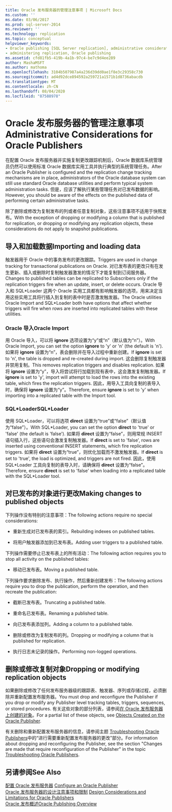 ```yaml
---
title: Oracle 发布服务器的管理注意事项 | Microsoft Docs
ms.custom: ''
ms.date: 03/06/2017
ms.prod: sql-server-2014
ms.reviewer: ''
ms.technology: replication
ms.topic: conceptual
helpviewer_keywords:
- Oracle publishing [SQL Server replication], administrative considerations
- administering replication, Oracle publishing
ms.assetid: cfd81fb5-419b-4a1b-97c4-be7c9d4ee289
author: MashaMSFT
ms.author: mathoma
ms.openlocfilehash: 3104b507987a4a236d39dd0ae1f8e3c29358c730
ms.sourcegitcommit: ad4d92dce894592a259721a1571b1d8736abacdb
ms.translationtype: MT
ms.contentlocale: zh-CN
ms.lasthandoff: 08/04/2020
ms.locfileid: "87588978"
---
```

# <a name="administrative-considerations-for-oracle-publishers"></a><span data-ttu-id="4c951-102">Oracle 发布服务器的管理注意事项</span><span class="sxs-lookup"><span data-stu-id="4c951-102">Administrative Considerations for Oracle Publishers</span></span>
  <span data-ttu-id="4c951-103">在配置 Oracle 发布服务器并实施复制更改跟踪机制后，Oracle 数据库系统管理员仍然可以使用标准 Oracle 数据库实用工具并执行典型的系统管理任务。</span><span class="sxs-lookup"><span data-stu-id="4c951-103">After an Oracle Publisher is configured and the replication change tracking mechanisms are in place, administrators of the Oracle database system can still use standard Oracle database utilities and perform typical system administration tasks.</span></span> <span data-ttu-id="4c951-104">但是，应该了解执行某些管理任务对已发布数据的影响。</span><span class="sxs-lookup"><span data-stu-id="4c951-104">However, you should be aware of the effects on the published data of performing certain administrative tasks.</span></span>  
  
 <span data-ttu-id="4c951-105">除了删除或修改为复制发布的列或者任意复制对象，这些注意事项不适用于快照发布。</span><span class="sxs-lookup"><span data-stu-id="4c951-105">With the exception of dropping or modifying a column that is published for replication, or dropping or modifying any replication objects, these considerations do not apply to snapshot publications.</span></span>  
  
## <a name="importing-and-loading-data"></a><span data-ttu-id="4c951-106">导入和加载数据</span><span class="sxs-lookup"><span data-stu-id="4c951-106">Importing and loading data</span></span>  
 <span data-ttu-id="4c951-107">触发器用于 Oracle 中的事务发布的更改跟踪。</span><span class="sxs-lookup"><span data-stu-id="4c951-107">Triggers are used in change tracking for transactional publications on Oracle.</span></span> <span data-ttu-id="4c951-108">对已发布表的更改只有在发生更新、插入或删除时复制触发器激发的情况下才能复制到订阅服务器。</span><span class="sxs-lookup"><span data-stu-id="4c951-108">Changes to published tables can be replicated to Subscribers only if the replication triggers fire when an update, insert, or delete occurs.</span></span> <span data-ttu-id="4c951-109">Oracle 导入和 SQL\*Loader 这两个 Oracle 实用工具都有影响触发器的选项，用来决定当用这些实用工具将行插入到复制的表中时是否激发触发器。</span><span class="sxs-lookup"><span data-stu-id="4c951-109">The Oracle utilities Oracle Import and SQL\*Loader both have options that affect whether triggers will fire when rows are inserted into replicated tables with these utilities.</span></span>  
  
### <a name="oracle-import"></a><span data-ttu-id="4c951-110">Oracle 导入</span><span class="sxs-lookup"><span data-stu-id="4c951-110">Oracle Import</span></span>  
 <span data-ttu-id="4c951-111">用 Oracle 导入，可以将 **ignore** 选项设置为“y”或“n”（默认值为“n”）。</span><span class="sxs-lookup"><span data-stu-id="4c951-111">With Oracle Import, you can set the option **ignore** to 'y' or 'n' (the default is 'n').</span></span> <span data-ttu-id="4c951-112">如果将 **ignore** 设置为“n”，表会删除并在导入过程中重新创建。</span><span class="sxs-lookup"><span data-stu-id="4c951-112">If **ignore** is set to 'n', the table is dropped and re-created during import.</span></span> <span data-ttu-id="4c951-113">这会删除复制触发器并禁用复制。</span><span class="sxs-lookup"><span data-stu-id="4c951-113">This removes replication triggers and disables replication.</span></span> <span data-ttu-id="4c951-114">如果将 **ignore** 设置为“y”，导入将尝试将行加载到现有表中，这会激发复制触发器。</span><span class="sxs-lookup"><span data-stu-id="4c951-114">If **ignore** is set to 'y', import will attempt to load the rows into the existing table, which fires the replication triggers.</span></span> <span data-ttu-id="4c951-115">因此，用导入工具向复制的表导入时，确保将 **ignore** 设置为“y”。</span><span class="sxs-lookup"><span data-stu-id="4c951-115">Therefore, ensure **ignore** is set to 'y' when importing into a replicated table with the Import tool.</span></span>  
  
### <a name="sqlloader"></a><span data-ttu-id="4c951-116">SQL\*Loader</span><span class="sxs-lookup"><span data-stu-id="4c951-116">SQL\*Loader</span></span>  
 <span data-ttu-id="4c951-117">使用 SQL\*Loader，可以将选项 **direct** 设置为“true”或“false”（默认值为“false”）。</span><span class="sxs-lookup"><span data-stu-id="4c951-117">With SQL\*Loader, you can set the option **direct** to 'true' or 'false' (the default is 'false').</span></span> <span data-ttu-id="4c951-118">如果将 **direct** 设置为“false”，则用常规 INSERT 语句插入行，这些语句会激发复制触发器。</span><span class="sxs-lookup"><span data-stu-id="4c951-118">If **direct** is set to 'false', rows are inserted using conventional INSERT statements, which fire replication triggers.</span></span> <span data-ttu-id="4c951-119">如果将 **direct** 设置为“true”，则优化加载而不激发触发器。</span><span class="sxs-lookup"><span data-stu-id="4c951-119">If **direct** is set to 'true', the load is optimized, and triggers are not fired.</span></span> <span data-ttu-id="4c951-120">因此，使用 SQL\*Loader 工具向复制的表导入时，请确保将 **direct** 设置为“false”。</span><span class="sxs-lookup"><span data-stu-id="4c951-120">Therefore, ensure **direct** is set to 'false' when loading into a replicated table with the SQL\*Loader tool.</span></span>  
  
## <a name="making-changes-to-published-objects"></a><span data-ttu-id="4c951-121">对已发布的对象进行更改</span><span class="sxs-lookup"><span data-stu-id="4c951-121">Making changes to published objects</span></span>  
 <span data-ttu-id="4c951-122">下列操作没有特别的注意事项：</span><span class="sxs-lookup"><span data-stu-id="4c951-122">The following actions require no special considerations:</span></span>  
  
-   <span data-ttu-id="4c951-123">重新生成对已发布表的索引。</span><span class="sxs-lookup"><span data-stu-id="4c951-123">Rebuilding indexes on published tables.</span></span>  
  
-   <span data-ttu-id="4c951-124">将用户触发器添加到已发布表。</span><span class="sxs-lookup"><span data-stu-id="4c951-124">Adding user triggers to a published table.</span></span>  
  
 <span data-ttu-id="4c951-125">下列操作需要停止已发布表上的所有活动：</span><span class="sxs-lookup"><span data-stu-id="4c951-125">The following action requires you to stop all activity on the published tables:</span></span>  
  
-   <span data-ttu-id="4c951-126">移动已发布表。</span><span class="sxs-lookup"><span data-stu-id="4c951-126">Moving a published table.</span></span>  
  
 <span data-ttu-id="4c951-127">下列操作要求删除发布、执行操作，然后重新创建发布：</span><span class="sxs-lookup"><span data-stu-id="4c951-127">The following actions require you to drop the publication, perform the operation, and then recreate the publication:</span></span>  
  
-   <span data-ttu-id="4c951-128">截断已发布表。</span><span class="sxs-lookup"><span data-stu-id="4c951-128">Truncating a published table.</span></span>  
  
-   <span data-ttu-id="4c951-129">重命名已发布表。</span><span class="sxs-lookup"><span data-stu-id="4c951-129">Renaming a published table.</span></span>  
  
-   <span data-ttu-id="4c951-130">向已发布表添加列。</span><span class="sxs-lookup"><span data-stu-id="4c951-130">Adding a column to a published table.</span></span>  
  
-   <span data-ttu-id="4c951-131">删除或修改为复制发布的列。</span><span class="sxs-lookup"><span data-stu-id="4c951-131">Dropping or modifying a column that is published for replication.</span></span>  
  
-   <span data-ttu-id="4c951-132">执行日志未记录的操作。</span><span class="sxs-lookup"><span data-stu-id="4c951-132">Performing non-logged operations.</span></span>  
  
## <a name="dropping-or-modifying-replication-objects"></a><span data-ttu-id="4c951-133">删除或修改复制对象</span><span class="sxs-lookup"><span data-stu-id="4c951-133">Dropping or modifying replication objects</span></span>  
 <span data-ttu-id="4c951-134">如果删除或修改了任何发布服务器级的跟踪表、触发器、序列或存储过程，必须删除并重新配置发布服务器。</span><span class="sxs-lookup"><span data-stu-id="4c951-134">You must drop and reconfigure the Publisher if you drop or modify any Publisher level tracking tables, triggers, sequences, or stored procedures.</span></span> <span data-ttu-id="4c951-135">有关这些对象的部分列表，请参阅[在 Oracle 发布服务器上创建的对象](objects-created-on-the-oracle-publisher.md)。</span><span class="sxs-lookup"><span data-stu-id="4c951-135">For a partial list of these objects, see [Objects Created on the Oracle Publisher](objects-created-on-the-oracle-publisher.md).</span></span>  
  
 <span data-ttu-id="4c951-136">有关删除和重新配置发布服务器的信息，请参阅主题 [Troubleshooting Oracle Publishers](troubleshooting-oracle-publishers.md)中的“进行需要重新配置发布服务器的更改”部分。</span><span class="sxs-lookup"><span data-stu-id="4c951-136">For information about dropping and reconfiguring the Publisher, see the section "Changes are made that require reconfiguration of the Publisher" in the topic [Troubleshooting Oracle Publishers](troubleshooting-oracle-publishers.md).</span></span>  
  
## <a name="see-also"></a><span data-ttu-id="4c951-137">另请参阅</span><span class="sxs-lookup"><span data-stu-id="4c951-137">See Also</span></span>  
 <span data-ttu-id="4c951-138">[配置 Oracle 发布服务器](configure-an-oracle-publisher.md) </span><span class="sxs-lookup"><span data-stu-id="4c951-138">[Configure an Oracle Publisher](configure-an-oracle-publisher.md) </span></span>  
 <span data-ttu-id="4c951-139">[Oracle 发布服务器的设计注意事项和限制](design-considerations-and-limitations-for-oracle-publishers.md) </span><span class="sxs-lookup"><span data-stu-id="4c951-139">[Design Considerations and Limitations for Oracle Publishers](design-considerations-and-limitations-for-oracle-publishers.md) </span></span>  
 [<span data-ttu-id="4c951-140">Oracle 发布概述</span><span class="sxs-lookup"><span data-stu-id="4c951-140">Oracle Publishing Overview</span></span>](oracle-publishing-overview.md)  
  
  
